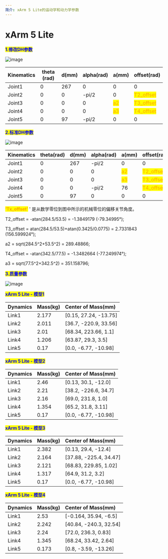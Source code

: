 ```yaml
---
简介: xArm 5 Lite的运动学和动力学参数
---
```


# xArm 5 Lite

<mark style="color:blue;">**1.修改DH参数**</mark>

![image](https://github.com/xArm-Developer/ufactory_docs/blob/main/support_articles/.gitbook/assets/image%20(39).png)

| Kinematics | theta (rad) | d(mm) | alpha(rad) | a(mm) | offset(rad) |
| ---------- | ----------- | ----- | ---------- | ----- | ----------- |
| Joint1     | 0           | 267   | 0          | 0     | 0           |
| Joint2     | 0           | 0     | -pi/2      | 0     | <mark style="color:orange;">T2_offset</mark>   |
| Joint3     | 0           | 0     | 0          | <mark style="color:orange;">a2</mark>    | <mark style="color:orange;">T3_offset</mark>   |
| Joint4     | 0           | 0     | 0          | <mark style="color:orange;">a3</mark>    | <mark style="color:orange;">T4_offset</mark>   |
| Joint5     | 0           | 97    | -pi/2      | 0     | 0           |

<mark style="color:blue;">**2.标准DH参数**</mark>

![image](https://github.com/xArm-Developer/ufactory_docs/blob/main/support_articles/.gitbook/assets/image%20(40).png)

| Kinematics | theta(rad) | d(mm) | alpha(rad) | a(mm) | offset(rad) |
| :--------- | :--------- | :---- | :--------- | :---- | :---------- |
| Joint1     | 0          | 267   | -pi/2      | 0     | 0           |
| Joint2     | 0          | 0     | 0          |<mark style="color:orange;">a2</mark>   | <mark style="color:orange;">T2_offset</mark>  |
| Joint3     | 0          | 0     | 0          |<mark style="color:orange;">a3</mark>    | <mark style="color:orange;">T3_offset</mark>   |
| Joint4     | 0          | 0     | -pi/2      | 76    | <mark style="color:orange;">T4_offset</mark>   |
| Joint5     | 0          | 97    | 0          | 0     | 0           |

<mark style="color:orange;">**‘Tx\_offset’**</mark> ' 是从数学零位到图中所示的机械零位的偏移关节角度。

T2_offset = -atan(284.5/53.5) = -1.3849179 (-79.34995°);

T3_offset = atan(284.5/53.5)+atan(0.3425/0.0775) = 2.7331843 (156.599924°);

a2 = sqrt(284.5^2+53.5^2) = 289.48866;

T4_offset = -atan(342.5/77.5) = -1.3482664 (-77.249974°);

a3 = sqrt(77.5^2+342.5^2) = 351.158796;


<mark style="color:blue;">**3.质量参数**</mark>


![image](https://github.com/xArm-Developer/ufactory_docs/blob/main/support_articles/.gitbook/assets/image%20(41).png)

<mark style="color:blue;">**xArm 5 Lite - 模型1**</mark>

| Dynamics | Mass(kg) | Center of Mass(mm)    |
| :------- | :------- | :-------------------- |
| Link1    | 2.177    | [0.15, 27.24, -13.75] |
| Link2    | 2.011    | [36.7, -220.9, 33.56] |
| Link3    | 2.01     | [68.34, 223.66, 1.1]  |
| Link4    | 1.206    | [63.87, 29.3, 3.5]    |
| Link5    | 0.17     | [0.0, -6.77, -10.98]  |

<mark style="color:blue;">**xArm 5 Lite - 模型2**</mark>

| Dynamics | Mass(kg) | Center of Mass(mm)   |
| :------- | :------- | :------------------- |
| Link1    | 2.46     | [0.13, 30.1, -12.0]  |
| Link2    | 2.21     | [38.2, -226.6, 34.7] |
| Link3    | 2.16     | [69.0, 231.8, 1.0]   |
| Link4    | 1.354    | [65.2, 31.8, 3.11]   |
| Link5    | 0.17     | [0.0, -6.77, -10.98] |

<mark style="color:blue;">**xArm 5 Lite - 模型3**</mark>

| Dynamics | Mass(kg) | Center of Mass(mm)     |
| :------- | :------- | :--------------------- |
| Link1    | 2.382    | [0.13, 29.4, -12.4]    |
| Link2    | 2.164    | [37.88, -225.4, 34.47] |
| Link3    | 2.121    | [68.83, 229.85, 1.02]  |
| Link4    | 1.317    | [64.9, 31.2, 3.2]      |
| Link5    | 0.17     | [0.0, -6.77, -10.98]   |

<mark style="color:blue;">**xArm 5 Lite - 模型4**</mark>

| Dynamics | Mass(kg) | Center of Mass(mm)     |
| :------- | :------- | :--------------------- |
| Link1    | 2.53     | [-0.164, 35.94, -6.5]  |
| Link2    | 2.242    | [40.84, -240.3, 32.54] |
| Link3    | 2.24     | [72.0, 236.3, 0.83]    |
| Link4    | 1.345    | [68.24, 33.42, 2.64]   |
| Link5    | 0.173    | [0.8, -3.59, -13.26]   |
